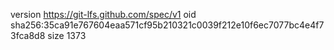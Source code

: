 version https://git-lfs.github.com/spec/v1
oid sha256:35ca91e767604eaa571cf95b210321c0039f212e10f6ec7077bc4e4f73fca8d8
size 1373
